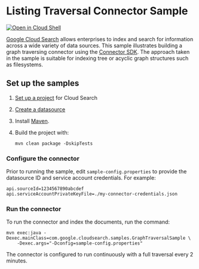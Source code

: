 # Listing Traversal Connector Sample

[![Open in Cloud Shell][cloudshell-badge]][cloudshell-open]

[Google Cloud Search][cloud-search] allows enterprises to index and search
for information across a wide variety of data sources. This sample illustrates
building a graph traversing connector using the [Connector SDK][sdk-guide].
The approach taken in the sample is suitable for indexing tree or acyclic
graph structures such as filesystems.

## Set up the samples

1. [Set up a project][project-setup] for Cloud Search
1. [Create a datasource][create-datasource]
1. Install [Maven][maven-install].
1. Build the project with:

   ```
   mvn clean package -DskipTests
   ```

### Configure the connector

Prior to running the sample, edit `sample-config.properties` to provide the
datasource ID and service account credentials. For example:

```
api.sourceId=1234567890abcdef
api.serviceAccountPrivateKeyFile=./my-connector-credentials.json
```

### Run the connector

To run the connector and index the documents, run the command:

```
mvn exec:java -Dexec.mainClass=com.google.cloudsearch.samples.GraphTraversalSample \
    -Dexec.args="-Dconfig=sample-config.properties"
```

The connector is configured to run continuously with a full traversal every 2
minutes.

[cloudshell-badge]: http://gstatic.com/cloudssh/images/open-btn.png
[cloudshell-open]: https://console.cloud.google.com/cloudshell/open?git_repo=https://github.com/gsuitedevs/cloud-search-samples&page=editor&open_in_editor=indexing/connector/sdk/list-traversal/README.md
[cloud-search]: https://developers.google.com/cloud-search/
[google-api-java]: https://github.com/google/google-api-java-client
[sdk-guide]: https://developers.google.com/cloud-search/docs/guides/connector-overview
[project-setup]: https://developers.google.com/cloud-search/docs/guides/project-setup
[create-datasource]: https://support.google.com/a/answer/7430822?pli=1
[maven-install]: http://maven.apache.org/install.html
